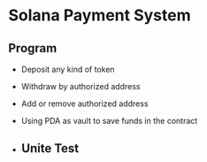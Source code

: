 # Solana Payment System
## Program
- Deposit any kind of token
- Withdraw by authorized address
- Add or remove authorized address
- Using PDA as vault to save funds in the contract

- ## Unite Test
